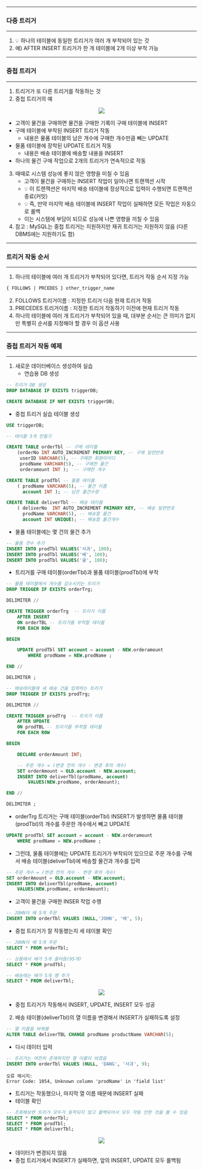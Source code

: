 -----
### 다중 트리거
-----
1. 💡 하나의 테이블에 동일한 트리거가 여러 개 부착되어 있는 것
2. 예) AFTER INSERT 트리거가 한 개 테이블에 2개 이상 부착 가능

-----
### 중첩 트리거
-----
1. 트리거가 또 다른 트리거를 작동하는 것
2. 중첩 트리거의 예
<div align="center">
<img src="https://github.com/user-attachments/assets/fbe321f1-9eca-40c7-9fd6-c12fe86af6c1">
</div>

  - 고객이 물건을 구매하면 물건을 구매한 기록이 구매 테이블에 INSERT
  - 구매 테이블에 부착된 INSERT 트리거 작동
    + 내용은 물품 테이블의 남은 개수에 구매한 개수만큼 빼는 UPDATE
  - 물품 테이블에 장착된 UPDATE 트리거 작동
    + 내용은 배송 테이블에 배송할 내용을 INSERT
  - 하나의 물건 구매 작업으로 2개의 트리거가 연속적으로 작동

3. 때때로 시스템 성능에 좋지 않은 영향을 미칠 수 있음
   - 고객이 물건을 구매하는 INSERT 작업이 일어나면 트랜잭션 시작
   - 💡 이 트랜잭션은 마지막 배송 테이블에 정상적으로 입력이 수행되면 트랜잭션 종료(커밋)
   - 💡 즉, 만약 마지막 배송 테이블에 INSERT 작업이 실패하면 모든 작업은 자동으로 롤백
   - 이는 시스템에 부담이 되므로 성능에 나쁜 영향을 끼칠 수 있음
4. 참고 : MySQL는 중첩 트리거는 지원하지만 재귀 트리거는 지원하지 않음 (다른 DBMS에는 지원하기도 함)

-----
### 트리거 작동 순서
-----
1. 하나의 테이블에 여러 개 트리거가 부착되어 있다면, 트리거 작동 순서 지정 가능
```sql
{ FOLLOWS | PRCEDES } other_trigger_name
```

2. FOLLOWS 트리거이름 : 지정한 트리거 다음 현재 트리거 작동
3. PRECEDES 트리거이름 : 지정한 트리거 작동하기 이전에 현재 트리거 작동
4. 하나의 테이블에 여러 개 트리거가 부착되어 있을 때, 대부분 순서는 큰 의미가 없지만 특별히 순서를 지정해야 할 경우 이 옵션 사용

-----
### 중첩 트리거 작동 예제
-----
1. 새로운 데이터베이스 생성하여 실습
   - 연습용 DB 생성
```sql
-- 트리거 DB 생성
DROP DATABASE IF EXISTS triggerDB;

CREATE DATABASE IF NOT EXISTS triggerDB;
```

  - 중첩 트리거 실습 테이블 생성
```sql
USE triggerDB;

-- 테이블 3개 만들기

CREATE TABLE orderTbl -- 구매 테이블
	(orderNo INT AUTO_INCREMENT PRIMARY KEY, -- 구매 일련번호
   	 userID VARCHAR(5), -- 구매한 회원아이디
	 prodName VARCHAR(5), -- 구매한 물건
	 orderamount INT );  -- 구매한 개수

CREATE TABLE prodTbl -- 물품 테이블
	( prodName VARCHAR(5), -- 물건 이름
	  account INT ); -- 남은 물건수량

CREATE TABLE deliverTbl -- 배송 테이블
	( deliverNo  INT AUTO_INCREMENT PRIMARY KEY, -- 배송 일련번호
	  prodName VARCHAR(5), -- 배송할 물건		  
	  account INT UNIQUE); -- 배송할 물건개수
```

  - 물품 테이블에는 몇 건의 물건 추가
```sql
-- 물품 갯수 추가
INSERT INTO prodTbl VALUES('사과', 100);
INSERT INTO prodTbl VALUES('배', 100);
INSERT INTO prodTbl VALUES('귤', 100);
```

  - 트리거를 구매 테이블(orderTbl)과 물품 테이블(prodTbl)에 부착
```sql
-- 물품 테이블에서 개수를 감소시키는 트리거
DROP TRIGGER IF EXISTS orderTrg;

DELIMITER //

CREATE TRIGGER orderTrg  -- 트리거 이름
    AFTER INSERT 
    ON orderTBL -- 트리거를 부착할 테이블
    FOR EACH ROW

BEGIN

    UPDATE prodTbl SET account = account - NEW.orderamount 
        WHERE prodName = NEW.prodName ;

END //

DELIMITER ;

-- 배송테이블에 새 배송 건을 입력하는 트리거
DROP TRIGGER IF EXISTS prodTrg;

DELIMITER //

CREATE TRIGGER prodTrg  -- 트리거 이름
    AFTER UPDATE 
    ON prodTBL -- 트리거를 부착할 테이블
    FOR EACH ROW

BEGIN

    DECLARE orderAmount INT;

    -- 주문 개수 = (변경 전의 개수 - 변경 후의 개수)
    SET orderAmount = OLD.account - NEW.account;
    INSERT INTO deliverTbl(prodName, account)
        VALUES(NEW.prodName, orderAmount);

END //

DELIMITER ;
```
  - orderTrg 트리거는 구매 테이블(orderTbl) INSERT가 발생하면 물품 테이블(prodTbl)의 개수를 주문한 개수에서 빼고 UPDATE
```sql
UPDATE prodTbl SET account = account - NEW.orderamount 
    WHERE prodName = NEW.prodName ;
```

  - 그런데, 물품 테이블에는 UPDATE 트리거가 부착되어 있으므로 주문 개수를 구해서 배송 테이블(deliverTbl)에 배송할 물건과 개수를 입력
```sql
-- 주문 개수 = (변경 전의 개수 - 변경 후의 개수)
SET orderAmount = OLD.account - NEW.account;
INSERT INTO deliverTbl(prodName, account)
    VALUES(NEW.prodName, orderAmount);
```

  - 고객이 물건을 구매한 INSER 작업 수행
```sql
-- JOHN이 배 5개 주문
INSERT INTO orderTbl VALUES (NULL,'JOHN', '배', 5);
```

  - 중첩 트리거가 잘 작동했는지 세 테이블 확인
```sql
-- JOHN이 배 5개 주문
SELECT * FROM orderTbl;

-- 상품에서 배가 5개 줄어듬(95개)
SELECT * FROM prodTbl;

-- 배송에는 배가 5개 행 추가
SELECT * FROM deliverTbl;
```
<div align="center">
<img src="https://github.com/user-attachments/assets/ce8887e5-ebdd-4728-aea3-5efc9fead306">
</div>

  - 중첩 트리거가 작동해서 INSERT, UPDATE, INSERT 모두 성공

2. 배송 테이블(deliverTbl)의 열 이름을 변경해서 INSERT가 실패하도록 설정
```sql
-- 열 이름을 바꿔봄
ALTER TABLE deliverTBL CHANGE prodName productName VARCHAR(5);
```

  - 다시 데이터 입력
```sql
-- 트리거는 여전히 존재하지만 열 이름이 바꼈음
INSERT INTO orderTbl VALUES (NULL, 'DANG', '사과', 9);
```
```
오류 메시지:
Error Code: 1054, Unknown column 'prodName' in 'field list'
```
  - 트리거는 작동했으나, 마지막 열 이름 때문에 INSERT 실패
  - 테이블 확인
```sql
-- 조회해보면 트리거 모두가 동작되지 않고 롤백되어서 모두 작동 안한 것을 볼 수 있음
SELECT * FROM orderTbl;
SELECT * FROM prodTbl;
SELECT * FROM deliverTbl;
```
<div align="center">
<img src="https://github.com/user-attachments/assets/b0e620dd-67b4-4912-928d-48db018d4001">
</div>

  - 데이터가 변경되지 않음
  - 중첩 트리거에서 INSERT가 실패하면, 앞의 INSERT, UPDATE 모두 롤백됨

